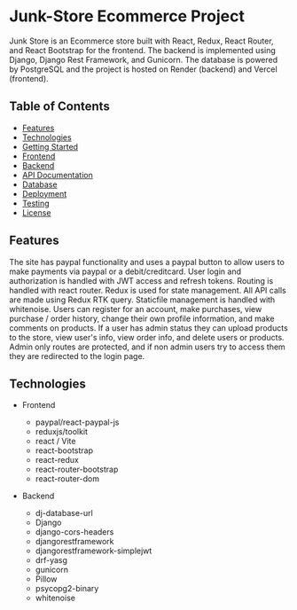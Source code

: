 # Junk-Store Ecommerce Project

Junk Store is an Ecommerce store built with React, Redux, React Router, and React Bootstrap for the frontend. The backend is implemented using Django, Django Rest Framework, and Gunicorn. The database is powered by PostgreSQL and the project is hosted on Render (backend) and Vercel (frontend).

## Table of Contents

- [Features](#features)
- [Technologies](#technologies)
- [Getting Started](#getting-started)
- [Frontend](#frontend)
- [Backend](#backend)
- [API Documentation](#api-documentation)
- [Database](#database)
- [Deployment](#deployment)
- [Testing](#testing)
- [License](#license)

## Features

The site has paypal functionality and uses a paypal button to allow users to make payments via paypal or a debit/creditcard. User login and authorization is handled with JWT access and refresh tokens. Routing is handled with react router. Redux is used for state management. All API calls are made using Redux RTK query. Staticfile management is handled with whitenoise. Users can register for an account, make purchases, view purchase / order history, change their own profile information, and make comments on products. If a user has admin status they can upload products to the store, view user's info, view order info, and delete users or products. Admin only routes are protected, and if non admin users try to access them they are redirected to the login page.

## Technologies

- Frontend

  - paypal/react-paypal-js
  - reduxjs/toolkit
  - react / Vite
  - react-bootstrap
  - react-redux
  - react-router-bootstrap
  - react-router-dom

- Backend
  - dj-database-url
  - Django
  - django-cors-headers
  - djangorestframework
  - djangorestframework-simplejwt
  - drf-yasg
  - gunicorn
  - Pillow
  - psycopg2-binary
  - whitenoise
